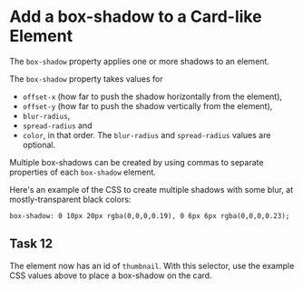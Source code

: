 # Add a box-shadow to a Card-like Element
The `box-shadow` property applies one or more shadows to an element.

The `box-shadow` property takes values for

* `offset-x` (how far to push the shadow horizontally from the element),
* `offset-y` (how far to push the shadow vertically from the element),
* `blur-radius`,
* `spread-radius` and
* `color`, in that order.
The `blur-radius` and `spread-radius` values are optional.

Multiple box-shadows can be created by using commas to separate properties of each `box-shadow` element.

Here's an example of the CSS to create multiple shadows with some blur, at mostly-transparent black colors:

```box-shadow: 0 10px 20px rgba(0,0,0,0.19), 0 6px 6px rgba(0,0,0,0.23);```
## Task 12
The element now has an id of `thumbnail`. With this selector, use the example CSS values above to place a box-shadow on the card.
